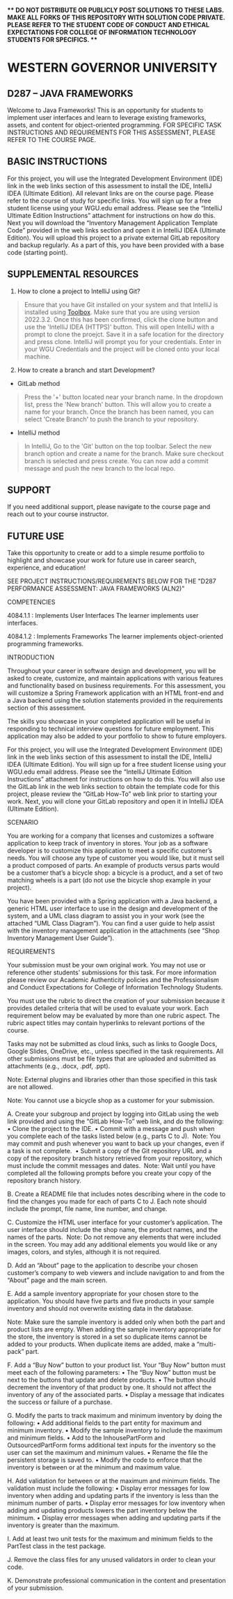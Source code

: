 <strong>** DO NOT DISTRIBUTE OR PUBLICLY POST SOLUTIONS TO THESE LABS. MAKE ALL FORKS OF THIS REPOSITORY WITH SOLUTION CODE PRIVATE. PLEASE REFER TO THE STUDENT CODE OF CONDUCT AND ETHICAL EXPECTATIONS FOR COLLEGE OF INFORMATION TECHNOLOGY STUDENTS FOR SPECIFICS. ** </strong>

# WESTERN GOVERNOR UNIVERSITY 
## D287 – JAVA FRAMEWORKS
Welcome to Java Frameworks! This is an opportunity for students to implement user interfaces and learn to leverage existing frameworks, assets, and content for object-oriented programming.
FOR SPECIFIC TASK INSTRUCTIONS AND REQUIREMENTS FOR THIS ASSESSMENT, PLEASE REFER TO THE COURSE PAGE.
## BASIC INSTRUCTIONS
For this project, you will use the Integrated Development Environment (IDE) link in the web links section of this assessment to install the IDE, IntelliJ IDEA (Ultimate Edition). All relevant links are on the course page. Please refer to the course of study for specific links. You will sign up for a free student license using your WGU.edu email address. Please see the “IntelliJ Ultimate Edition Instructions” attachment for instructions on how do this. Next you will download the “Inventory Management Application Template Code” provided in the web links section and open it in IntelliJ IDEA (Ultimate Edition). You will upload this project to a private external GitLab repository and backup regularly. As a part of this, you have been provided with a base code (starting point). 

## SUPPLEMENTAL RESOURCES  
1.	How to clone a project to IntelliJ using Git?

> Ensure that you have Git installed on your system and that IntelliJ is installed using [Toolbox](https://www.jetbrains.com/toolbox-app/). Make sure that you are using version 2022.3.2. Once this has been confirmed, click the clone button and use the 'IntelliJ IDEA (HTTPS)' button. This will open IntelliJ with a prompt to clone the proejct. Save it in a safe location for the directory and press clone. IntelliJ will prompt you for your credentials. Enter in your WGU Credentials and the project will be cloned onto your local machine.  

2. How to create a branch and start Development?

- GitLab method
> Press the '+' button located near your branch name. In the dropdown list, press the 'New branch' button. This will allow you to create a name for your branch. Once the branch has been named, you can select 'Create Branch' to push the branch to your repository.

- IntelliJ method
> In IntelliJ, Go to the 'Git' button on the top toolbar. Select the new branch option and create a name for the branch. Make sure checkout branch is selected and press create. You can now add a commit message and push the new branch to the local repo.

## SUPPORT
If you need additional support, please navigate to the course page and reach out to your course instructor.
## FUTURE USE
Take this opportunity to create or add to a simple resume portfolio to highlight and showcase your work for future use in career search, experience, and education!





SEE PROJECT INSTRUCTIONS/REQUIREMENTS BELOW FOR THE "D287 PERFORMANCE ASSESSMENT: JAVA FRAMEWORKS (ALN2)"



COMPETENCIES

4084.1.1 : Implements User Interfaces The learner implements user interfaces.

4084.1.2 : Implements Frameworks The learner implements object-oriented programming frameworks.

INTRODUCTION

Throughout your career in software design and development, you will be asked to create, customize, and maintain applications with various features and functionality based on business requirements. For this assessment, you will customize a Spring Framework application with an HTML front-end and a Java backend using the solution statements provided in the requirements section of this assessment.

The skills you showcase in your completed application will be useful in responding to technical interview questions for future employment. This application may also be added to your portfolio to show to future employers.

For this project, you will use the Integrated Development Environment (IDE) link in the web links section of this assessment to install the IDE, IntelliJ IDEA (Ultimate Edition). You will sign up for a free student license using your WGU.edu email address. Please see the “IntelliJ Ultimate Edition Instructions” attachment for instructions on how to do this. You will also use the GitLab link in the web links section to obtain the template code for this project, please review the “GitLab How-To” web link prior to starting your work. Next, you will clone your GitLab repository and open it in IntelliJ IDEA (Ultimate Edition).

SCENARIO

You are working for a company that licenses and customizes a software application to keep track of inventory in stores. Your job as a software developer is to customize this application to meet a specific customer’s needs. You will choose any type of customer you would like, but it must sell a product composed of parts. An example of products versus parts would be a customer that’s a bicycle shop: a bicycle is a product, and a set of two matching wheels is a part (do not use the bicycle shop example in your project).

You have been provided with a Spring application with a Java backend, a generic HTML user interface to use in the design and development of the system, and a UML class diagram to assist you in your work (see the attached “UML Class Diagram”). You can find a user guide to help assist with the inventory management application in the attachments (see “Shop Inventory Management User Guide”).

REQUIREMENTS

Your submission must be your own original work. You may not use or reference other students’ submissions for this task. For more information please review our Academic Authenticity policies and the Professionalism and Conduct Expectations for College of Information Technology Students.

You must use the rubric to direct the creation of your submission because it provides detailed criteria that will be used to evaluate your work. Each requirement below may be evaluated by more than one rubric aspect. The rubric aspect titles may contain hyperlinks to relevant portions of the course.

Tasks may not be submitted as cloud links, such as links to Google Docs, Google Slides, OneDrive, etc., unless specified in the task requirements. All other submissions must be file types that are uploaded and submitted as attachments (e.g., .docx, .pdf, .ppt).

Note: External plugins and libraries other than those specified in this task are not allowed.

Note: You cannot use a bicycle shop as a customer for your submission.

A.  Create your subgroup and project by logging into GitLab using the web link provided and using the “GitLab How-To” web link, and do the following: •  Clone the project to the IDE. •  Commit with a message and push when you complete each of the tasks listed below (e.g., parts C to J).  Note: You may commit and push whenever you want to back up your changes, even if a task is not complete.  •  Submit a copy of the Git repository URL and a copy of the repository branch history retrieved from your repository, which must include the commit messages and dates.  Note: Wait until you have completed all the following prompts before you create your copy of the repository branch history. 

B.  Create a README file that includes notes describing where in the code to find the changes you made for each of parts C to J. Each note should include the prompt, file name, line number, and change. 

C.  Customize the HTML user interface for your customer’s application. The user interface should include the shop name, the product names, and the names of the parts.  Note: Do not remove any elements that were included in the screen. You may add any additional elements you would like or any images, colors, and styles, although it is not required. 

D.  Add an “About” page to the application to describe your chosen customer’s company to web viewers and include navigation to and from the “About” page and the main screen. 

E.  Add a sample inventory appropriate for your chosen store to the application. You should have five parts and five products in your sample inventory and should not overwrite existing data in the database. 

Note: Make sure the sample inventory is added only when both the part and product lists are empty. When adding the sample inventory appropriate for the store, the inventory is stored in a set so duplicate items cannot be added to your products. When duplicate items are added, make a “multi-pack” part. 

F.  Add a “Buy Now” button to your product list. Your “Buy Now” button must meet each of the following parameters: •  The “Buy Now” button must be next to the buttons that update and delete products. •  The button should decrement the inventory of that product by one. It should not affect the inventory of any of the associated parts. •  Display a message that indicates the success or failure of a purchase. 

G.  Modify the parts to track maximum and minimum inventory by doing the following: •  Add additional fields to the part entity for maximum and minimum inventory. •  Modify the sample inventory to include the maximum and minimum fields. •  Add to the InhousePartForm and OutsourcedPartForm forms additional text inputs for the inventory so the user can set the maximum and minimum values. •  Rename the file the persistent storage is saved to. •  Modify the code to enforce that the inventory is between or at the minimum and maximum value. 

H.  Add validation for between or at the maximum and minimum fields. The validation must include the following: •  Display error messages for low inventory when adding and updating parts if the inventory is less than the minimum number of parts. •  Display error messages for low inventory when adding and updating products lowers the part inventory below the minimum. •  Display error messages when adding and updating parts if the inventory is greater than the maximum. 

I.  Add at least two unit tests for the maximum and minimum fields to the PartTest class in the test package. 

J.  Remove the class files for any unused validators in order to clean your code. 

K.  Demonstrate professional communication in the content and presentation of your submission.
